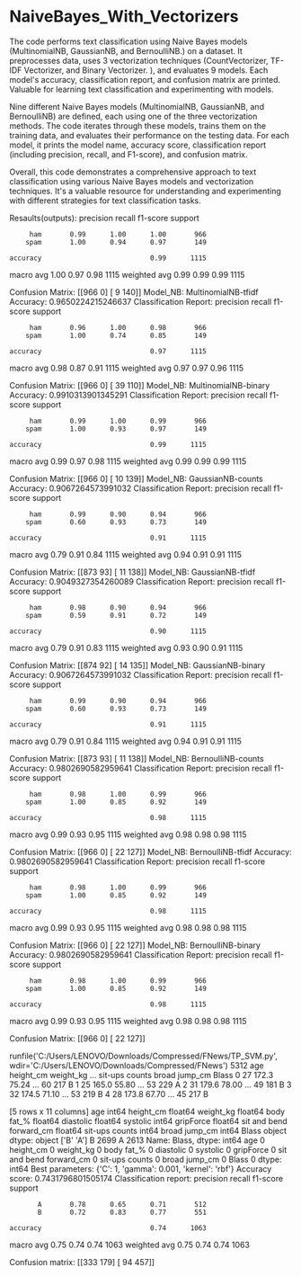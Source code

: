 # NaiveBayes_With_Vectorizers
The code performs text classification using Naive Bayes models (MultinomialNB, GaussianNB, and BernoulliNB.) on a dataset. It preprocesses data, uses 3 vectorization techniques  (CountVectorizer, TF-IDF Vectorizer, and Binary Vectorizer. ), and evaluates 9 models. Each model's accuracy, classification report, and confusion matrix are printed. Valuable for learning text classification and experimenting with models.


Nine different Naive Bayes models (MultinomialNB, GaussianNB, and BernoulliNB) are defined, each using one of the three vectorization methods. The code iterates through these models, trains them on the training data, and evaluates their performance on the testing data. For each model, it prints the model name, accuracy score, classification report (including precision, recall, and F1-score), and confusion matrix.

Overall, this code demonstrates a comprehensive approach to text classification using various Naive Bayes models and vectorization techniques. It's a valuable resource for understanding and experimenting with different strategies for text classification tasks.



Resaults(outputs): 
              precision    recall  f1-score   support

         ham       0.99      1.00      1.00       966
        spam       1.00      0.94      0.97       149

    accuracy                           0.99      1115
   macro avg       1.00      0.97      0.98      1115
weighted avg       0.99      0.99      0.99      1115

Confusion Matrix:
[[966   0]
 [  9 140]]
Model_NB:  MultinomialNB-tfidf
Accuracy: 0.9650224215246637
Classification Report:
              precision    recall  f1-score   support

         ham       0.96      1.00      0.98       966
        spam       1.00      0.74      0.85       149

    accuracy                           0.97      1115
   macro avg       0.98      0.87      0.91      1115
weighted avg       0.97      0.97      0.96      1115

Confusion Matrix:
[[966   0]
 [ 39 110]]
Model_NB:  MultinomialNB-binary
Accuracy: 0.9910313901345291
Classification Report:
              precision    recall  f1-score   support

         ham       0.99      1.00      0.99       966
        spam       1.00      0.93      0.97       149

    accuracy                           0.99      1115
   macro avg       0.99      0.97      0.98      1115
weighted avg       0.99      0.99      0.99      1115

Confusion Matrix:
[[966   0]
 [ 10 139]]
Model_NB:  GaussianNB-counts
Accuracy: 0.9067264573991032
Classification Report:
              precision    recall  f1-score   support

         ham       0.99      0.90      0.94       966
        spam       0.60      0.93      0.73       149

    accuracy                           0.91      1115
   macro avg       0.79      0.91      0.84      1115
weighted avg       0.94      0.91      0.91      1115

Confusion Matrix:
[[873  93]
 [ 11 138]]
Model_NB:  GaussianNB-tfidf
Accuracy: 0.9049327354260089
Classification Report:
              precision    recall  f1-score   support

         ham       0.98      0.90      0.94       966
        spam       0.59      0.91      0.72       149

    accuracy                           0.90      1115
   macro avg       0.79      0.91      0.83      1115
weighted avg       0.93      0.90      0.91      1115

Confusion Matrix:
[[874  92]
 [ 14 135]]
Model_NB:  GaussianNB-binary
Accuracy: 0.9067264573991032
Classification Report:
              precision    recall  f1-score   support

         ham       0.99      0.90      0.94       966
        spam       0.60      0.93      0.73       149

    accuracy                           0.91      1115
   macro avg       0.79      0.91      0.84      1115
weighted avg       0.94      0.91      0.91      1115

Confusion Matrix:
[[873  93]
 [ 11 138]]
Model_NB:  BernoulliNB-counts
Accuracy: 0.9802690582959641
Classification Report:
              precision    recall  f1-score   support

         ham       0.98      1.00      0.99       966
        spam       1.00      0.85      0.92       149

    accuracy                           0.98      1115
   macro avg       0.99      0.93      0.95      1115
weighted avg       0.98      0.98      0.98      1115

Confusion Matrix:
[[966   0]
 [ 22 127]]
Model_NB:  BernoulliNB-tfidf
Accuracy: 0.9802690582959641
Classification Report:
              precision    recall  f1-score   support

         ham       0.98      1.00      0.99       966
        spam       1.00      0.85      0.92       149

    accuracy                           0.98      1115
   macro avg       0.99      0.93      0.95      1115
weighted avg       0.98      0.98      0.98      1115

Confusion Matrix:
[[966   0]
 [ 22 127]]
Model_NB:  BernoulliNB-binary
Accuracy: 0.9802690582959641
Classification Report:
              precision    recall  f1-score   support

         ham       0.98      1.00      0.99       966
        spam       1.00      0.85      0.92       149

    accuracy                           0.98      1115
   macro avg       0.99      0.93      0.95      1115
weighted avg       0.98      0.98      0.98      1115

Confusion Matrix:
[[966   0]
 [ 22 127]]

runfile('C:/Users/LENOVO/Downloads/Compressed/FNews/TP_SVM.py', wdir='C:/Users/LENOVO/Downloads/Compressed/FNews')
5312
   age  height_cm  weight_kg  ...  sit-ups counts  broad jump_cm  Blass
0   27      172.3      75.24  ...              60            217      B
1   25      165.0      55.80  ...              53            229      A
2   31      179.6      78.00  ...              49            181      B
3   32      174.5      71.10  ...              53            219      B
4   28      173.8      67.70  ...              45            217      B

[5 rows x 11 columns]
age                          int64
height_cm                  float64
weight_kg                  float64
body fat_%                 float64
diastolic                  float64
systolic                     int64
gripForce                  float64
sit and bend forward_cm    float64
sit-ups counts               int64
broad jump_cm                int64
Blass                       object
dtype: object
['B' 'A']
B    2699
A    2613
Name: Blass, dtype: int64
age                        0
height_cm                  0
weight_kg                  0
body fat_%                 0
diastolic                  0
systolic                   0
gripForce                  0
sit and bend forward_cm    0
sit-ups counts             0
broad jump_cm              0
Blass                      0
dtype: int64
Best parameters:  {'C': 1, 'gamma': 0.001, 'kernel': 'rbf'}
Accuracy score:  0.7431796801505174
Classification report: 
               precision    recall  f1-score   support

           A       0.78      0.65      0.71       512
           B       0.72      0.83      0.77       551

    accuracy                           0.74      1063
   macro avg       0.75      0.74      0.74      1063
weighted avg       0.75      0.74      0.74      1063

Confusion matrix: 
 [[333 179]
 [ 94 457]]


